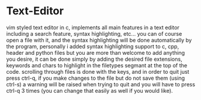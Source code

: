 # Text-Editor

vim styled text editor in c, implements all main features in a text editor including a search feature, syntax highlighting, etc...
you can of course open a file with it, and the syntax highlighting will be done automatically by the program, personally i added syntax highlighting support to c, cpp, header and python files but you are more than welcome to add anything you desire, it can be done simply by adding the desired file extensions, keywords and chars to highlight in the filetypes segmant at the top of the code.
scrolling through files is done with the keys, and in order to quit just press ctrl-q, if you make changes to the file but do not save them (using ctrl-s) a warning will be raised when trying to quit and you will have to press ctrl-q 3 times (you can change that easily as well if you would like).
